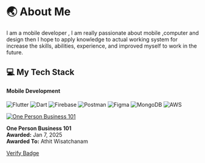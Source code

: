 # 🌏 About Me
I am a mobile developer , I am really passionate about mobile ,computer and design then I hope to apply knowledge to actual working system for increase the skills, abilities, experience, and improved myself to work in the future.

## 💻 My Tech Stack
#### Mobile Development
![Flutter](https://img.shields.io/badge/Flutter-02569B?style=for-the-badge&logo=flutter&logoColor=white)
![Dart](https://img.shields.io/badge/Dart-0175C2?style=for-the-badge&logo=dart&logoColor=white)
![Firebase](https://img.shields.io/badge/firebase-ffca28?style=for-the-badge&logo=firebase&logoColor=black)
![Postman](https://img.shields.io/badge/Postman-FF6C37?style=for-the-badge&logo=Postman&logoColor=white)
![Figma](https://img.shields.io/badge/Figma-F24E1E?style=for-the-badge&logo=figma&logoColor=white)
![MongoDB](https://img.shields.io/badge/MongoDB-4EA94B?style=for-the-badge&logo=mongodb&logoColor=white)
![AWS](https://img.shields.io/badge/Amazon_AWS-232F3E?style=for-the-badge&logo=amazon-aws&logoColor=white)

[![One Person Business 101](https://media.badgr.com/uploads/badges/assertion-axzWdacRR8uCOLjNfu3ngw.png?versionId=FN01daV_X8mxdXlwISJHU1LD1g9H2eah)](https://api.badgr.io/public/assertions/axzWdacRR8uCOLjNfu3ngw?identity__email=athitwis.dev%40gmail.com)

**One Person Business 101**  
**Awarded:** Jan 7, 2025  
**Awarded To:** Athit Wisatchanam  

[Verify Badge](https://badgr.com/public/assertions/axzWdacRR8uCOLjNfu3ngw?identity__email=athitwis.dev@40gmail.com)
